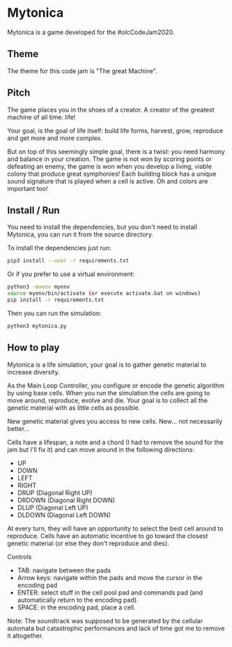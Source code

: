 # Mytonica
Mytonica is a game developed for the #olcCodeJam2020.

## Theme

The theme for this code jam is "The great Machine".

## Pitch

The game places you in the shoes of a creator. A creator of the greatest machine of all time: life!

Your goal, is the goal of life itself: build life forms, harvest, grow, reproduce and get more and more complex.

But on top of this seemingly simple goal, there is a twist: you need harmony and balance in your creation. The game is not won by scoring points or defeating an enemy, the game is won when you develop a living, viable colony that produce great symphonies! Each building block has a unique sound signature that is played when a cell is active.
Oh and colors are important too!

## Install / Run

You need to install the dependencies, but you don't need to install Mytonica, you can run it from the source directory.

To install the dependencies just run:  
```bash
pip3 install --user -r requirements.txt
```

Or if you prefer to use a virtual environment:  
```bash
python3 -mvenv myenv
source myenv/bin/activate (or execute activate.bat on windows)
pip install -r requirements.txt
```

Then you can run the simulation:  
```bash
python3 mytonica.py
```

## How to play

Mytonica is a life simulation, your goal is to gather genetic material to increase diversity.


As the Main Loop Controller, you configure or encode the genetic algorithm by using base cells. When you run the simulation the cells are going to move around, reproduce, evolve and die. Your goal is to collect all the genetic material with as little cells as possible. 

New genetic material gives you access to new cells. New... not necessarily better...

Cells have a lifespan, a note and a chord (I had to remove the sound for the jam but I'll fix it) and can move around in the following directions:

 * UP
 * DOWN
 * LEFT
 * RIGHT
 * DRUP (Diagonal Right UP)
 * DRDOWN (Diagonal Right DOWN)
 * DLUP (Diagonal Left UP)
 * DLDOWN (Diagonal Left DOWN)

At every turn, they will have an opportunity to select the best cell around to reproduce. Cells have an automatic incentive to go toward the closest genetic material (or else they don't reproduce and dies).

Controls

 * TAB: navigate between the pads
 * Arrow keys: navigate within the pads and move the cursor in the encoding pad
 * ENTER: select stuff in the cell pool pad and commands pad (and automatically return to the encoding pad).
 * SPACE: in the encoding pad, place a cell.

Note: The soundtrack was supposed to be generated by the cellular automata but catastrophic performances and lack of time got me to remove it altogether.